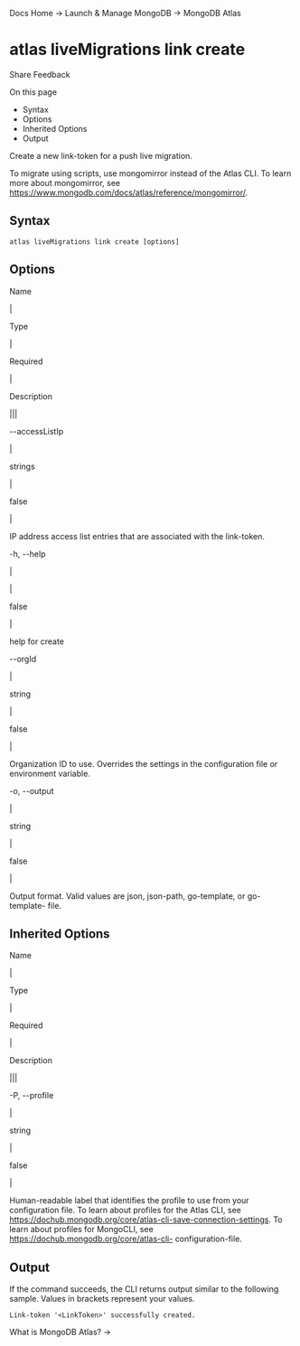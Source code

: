 Docs Home → Launch & Manage MongoDB → MongoDB Atlas

# atlas liveMigrations link create

Share Feedback

On this page

  * Syntax
  * Options
  * Inherited Options
  * Output

Create a new link-token for a push live migration.

To migrate using scripts, use mongomirror instead of the Atlas CLI. To learn
more about mongomirror, see
https://www.mongodb.com/docs/atlas/reference/mongomirror/.

## Syntax

    
    
    atlas liveMigrations link create [options]  
      
  
## Options

Name

|

Type

|

Required

|

Description  
  
|||  
  
\--accessListIp

|

strings

|

false

|

IP address access list entries that are associated with the link-token.  
  
-h, --help

|

|

false

|

help for create  
  
\--orgId

|

string

|

false

|

Organization ID to use. Overrides the settings in the configuration file or
environment variable.  
  
-o, --output

|

string

|

false

|

Output format. Valid values are json, json-path, go-template, or go-template-
file.  
  
## Inherited Options

Name

|

Type

|

Required

|

Description  
  
|||  
  
-P, --profile

|

string

|

false

|

Human-readable label that identifies the profile to use from your
configuration file. To learn about profiles for the Atlas CLI, see
https://dochub.mongodb.org/core/atlas-cli-save-connection-settings. To learn
about profiles for MongoCLI, see https://dochub.mongodb.org/core/atlas-cli-
configuration-file.  
  
## Output

If the command succeeds, the CLI returns output similar to the following
sample. Values in brackets represent your values.

    
    
    Link-token '<LinkToken>' successfully created.  
      
  
What is MongoDB Atlas? →

